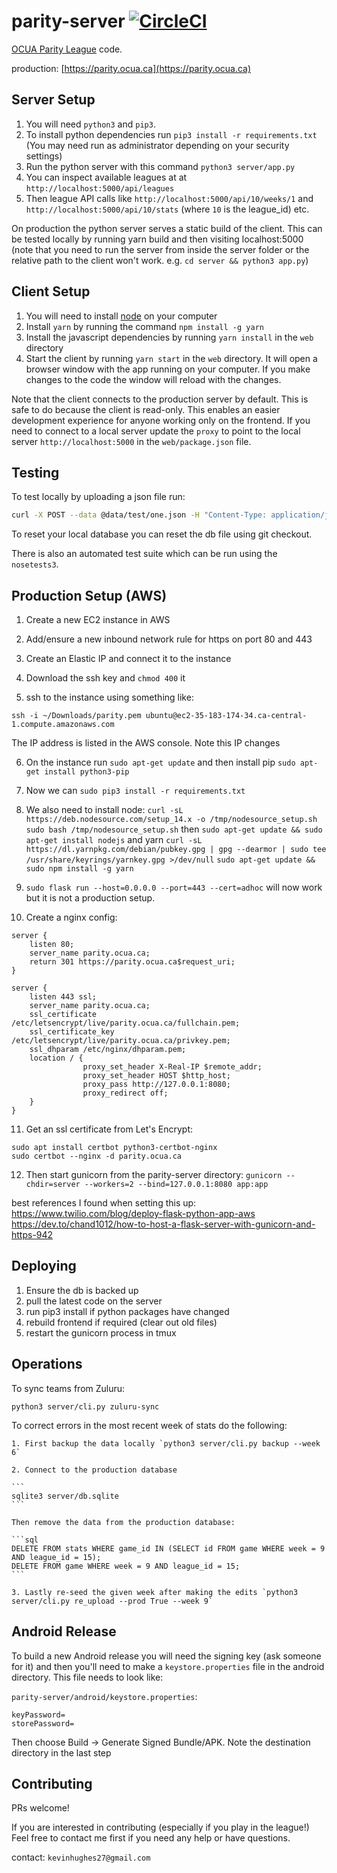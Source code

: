 parity-server [![CircleCI](https://circleci.com/gh/kevinhughes27/parity-server/tree/master.svg?style=svg)](https://circleci.com/gh/kevinhughes27/parity-server/tree/master)
=============

[OCUA Parity League](http://www.ocua.ca/Parity-League) code.

production: [https://parity.ocua.ca](https://parity.ocua.ca)


Server Setup
------------

1. You will need `python3` and `pip3`.
2. To install python dependencies run `pip3 install -r requirements.txt` (You may need run as administrator depending on your security settings)
3. Run the python server with this command `python3 server/app.py`
4. You can inspect available leagues at at `http://localhost:5000/api/leagues`
5. Then league API calls like `http://localhost:5000/api/10/weeks/1` and `http://localhost:5000/api/10/stats` (where `10` is the league_id) etc.

On production the python server serves a static build of the client. This can be tested locally by running yarn build and then visiting localhost:5000 (note that you need to run the server from inside the server folder or the relative path to the client won't work. e.g. `cd server && python3 app.py`)


Client Setup
------------

1. You will need to install [node](https://nodejs.org/en/) on your computer
2. Install `yarn` by running the command `npm install -g yarn`
3. Install the javascript dependencies by running `yarn install` in the `web` directory
4. Start the client by running `yarn start` in the `web` directory. It will open a browser window with the app running on your computer. If you make changes to the code the window will reload with the changes.

Note that the client connects to the production server by default. This is safe to do because the client is read-only. This enables an easier development experience for anyone working only on the frontend. If you need to connect to a local server update the `proxy` to point to the local server `http://localhost:5000` in the `web/package.json` file.


Testing
-------

To test locally by uploading a json file run:

```sh
curl -X POST --data @data/test/one.json -H "Content-Type: application/json" http://localhost:5000/submit_game
```

To reset your local database you can reset the db file using git checkout.

There is also an automated test suite which can be run using the `nosetests3`.


Production Setup (AWS)
----------------------

1. Create a new EC2 instance in AWS

2. Add/ensure a new inbound network rule for https on port 80 and 443

3. Create an Elastic IP and connect it to the instance

4. Download the ssh key and `chmod 400` it

5. ssh to the instance using something like:

  `ssh -i ~/Downloads/parity.pem ubuntu@ec2-35-183-174-34.ca-central-1.compute.amazonaws.com`

  The IP address is listed in the AWS console. Note this IP changes

6. On the instance run `sudo apt-get update` and then install pip `sudo apt-get install python3-pip`

7. Now we can `sudo pip3 install -r requirements.txt`

8. We also need to install node:
  `curl -sL https://deb.nodesource.com/setup_14.x -o /tmp/nodesource_setup.sh`
  `sudo bash /tmp/nodesource_setup.sh`
  then `sudo apt-get update && sudo apt-get install nodejs`
  and yarn `curl -sL https://dl.yarnpkg.com/debian/pubkey.gpg | gpg --dearmor | sudo tee /usr/share/keyrings/yarnkey.gpg >/dev/null`
  `sudo apt-get update && sudo npm install -g yarn`

9. `sudo flask run --host=0.0.0.0 --port=443 --cert=adhoc` will now work but it is not a production setup.

10. Create a nginx config:

```
server {
    listen 80;
    server_name parity.ocua.ca;
    return 301 https://parity.ocua.ca$request_uri;
}

server {
    listen 443 ssl;
    server_name parity.ocua.ca;
    ssl_certificate /etc/letsencrypt/live/parity.ocua.ca/fullchain.pem;
    ssl_certificate_key /etc/letsencrypt/live/parity.ocua.ca/privkey.pem;
    ssl_dhparam /etc/nginx/dhparam.pem;
    location / {
                proxy_set_header X-Real-IP $remote_addr;
                proxy_set_header HOST $http_host;
                proxy_pass http://127.0.0.1:8080;
                proxy_redirect off;
    }
}
```

11. Get an ssl certificate from Let's Encrypt:
```
sudo apt install certbot python3-certbot-nginx
sudo certbot --nginx -d parity.ocua.ca
```

12. Then start gunicorn from the parity-server directory:
`gunicorn --chdir=server --workers=2 --bind=127.0.0.1:8080 app:app`

best references I found when setting this up:
https://www.twilio.com/blog/deploy-flask-python-app-aws
https://dev.to/chand1012/how-to-host-a-flask-server-with-gunicorn-and-https-942


Deploying
---------

1. Ensure the db is backed up
2. pull the latest code on the server
3. run pip3 install if python packages have changed
4. rebuild frontend if required (clear out old files)
5. restart the gunicorn process in tmux


Operations
----------

To sync teams from Zuluru:

```
python3 server/cli.py zuluru-sync
```

To correct errors in the most recent week of stats do the following:

    1. First backup the data locally `python3 server/cli.py backup --week 6`

    2. Connect to the production database

    ```
    sqlite3 server/db.sqlite
    ```

    Then remove the data from the production database:

    ```sql
    DELETE FROM stats WHERE game_id IN (SELECT id FROM game WHERE week = 9 AND league_id = 15);
    DELETE FROM game WHERE week = 9 AND league_id = 15;
    ```

    3. Lastly re-seed the given week after making the edits `python3 server/cli.py re_upload --prod True --week 9`


Android Release
---------------

To build a new Android release you will need the signing key (ask someone for it) and then you'll need to make a `keystore.properties` file in the android directory. This file needs to look like:

`parity-server/android/keystore.properties`:
```
keyPassword=
storePassword=
```

Then choose Build -> Generate Signed Bundle/APK. Note the destination directory in the last step


Contributing
------------

PRs welcome!

If you are interested in contributing (especially if you play in the league!) Feel free to contact me first if you need any help or have questions.

contact: `kevinhughes27@gmail.com`
